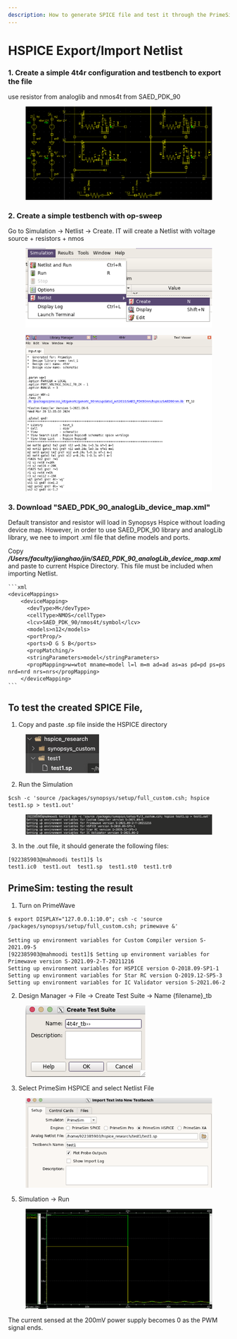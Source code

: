 ```yaml
---
description: How to generate SPICE file and test it through the PrimeSim
---
```


# HSPICE Export/Import Netlist

### 1. Create a simple 4t4r configuration and testbench to export the file&#x20;

use resistor from analoglib and nmos4t from SAED\_PDK\_90

<figure><img src="../.gitbook/assets/image (1) (1) (1) (1) (1).png" alt=""><figcaption></figcaption></figure>

### 2. Create a simple testbench with op-sweep

Go to Simulation -> Netlist -> Create. IT will create a Netlist with voltage source + resistors + nmos

<figure><img src="../.gitbook/assets/image (2) (1) (1).png" alt=""><figcaption></figcaption></figure>

<figure><img src="../.gitbook/assets/image (3) (1) (1).png" alt=""><figcaption></figcaption></figure>



### 3. Download "SAED\_PDK\_90\_analogLib\_device\_map.xml"

Default transistor and resistor will load in Synopsys Hspice without loading device map. However, in order to use SAED\_PDK\_90 library and analogLib library, we nee to import .xml file that define models and ports.&#x20;



Copy _**/Users/faculty/jianghao/jin/SAED\_PDK\_90\_analogLib\_device\_map.xml**_ and paste to current Hspice Directory. This file must be included when importing Netlist.&#x20;

````
```xml
<deviceMappings>
    <deviceMapping>
      <devType>M</devType>
      <cellType>NMOS</cellType>
      <lcv>SAED_PDK_90/nmos4t/symbol</lcv>
      <models>n12</models>
      <portProp/>
      <ports>D G S B</ports>
      <propMatching/>
      <stringParameters>model</stringParameters>
      <propMapping>w=wtot mname=model l=l m=m ad=ad as=as pd=pd ps=ps nrd=nrd nrs=nrs</propMapping>
    </deviceMapping>
```
````

## To test the created SPICE File,

1. Copy and paste .sp file inside the HSPICE directory&#x20;

<figure><img src="../.gitbook/assets/Screenshot 2024-04-23 at 1.36.28 PM.png" alt=""><figcaption></figcaption></figure>

2. Run the Simulation&#x20;

```
$csh -c 'source /packages/synopsys/setup/full_custom.csh; hspice test1.sp > test1.out'
```

<figure><img src="../.gitbook/assets/image (1) (1).png" alt=""><figcaption></figcaption></figure>

3. In the .out file, it should generate the following files:

```
[922385903@mahmoodi test1]$ ls 
test1.ic0  test1.out  test1.sp  test1.st0  test1.tr0
```

## PrimeSim: testing the result

1. Turn on PrimeWave&#x20;

```
$ export DISPLAY="127.0.0.1:10.0"; csh -c 'source /packages/synopsys/setup/full_custom.csh; primewave &'

Setting up environment variables for Custom Compiler version S-2021.09-5
[922385903@mahmoodi test1]$ Setting up environment variables for Primewave version S-2021.09-2-T-20211216
Setting up environment variables for HSPICE version O-2018.09-SP1-1
Setting up environment variables for Star RC version Q-2019.12-SP5-3
Setting up environment variables for IC Validator version S-2021.06-2
```

2. Design Manager -> File -> Create Test Suite -> Name {filename}\_tb

<figure><img src="../.gitbook/assets/image (2) (1).png" alt=""><figcaption></figcaption></figure>

3. Select PrimeSim HSPICE and select Netlist File&#x20;

<figure><img src="../.gitbook/assets/image (3) (1).png" alt=""><figcaption></figcaption></figure>

5. Simulation -> Run&#x20;

<figure><img src="../.gitbook/assets/image (4) (1).png" alt=""><figcaption></figcaption></figure>

&#x20;The current sensed at the 200mV power supply becomes 0 as the PWM signal ends.&#x20;

